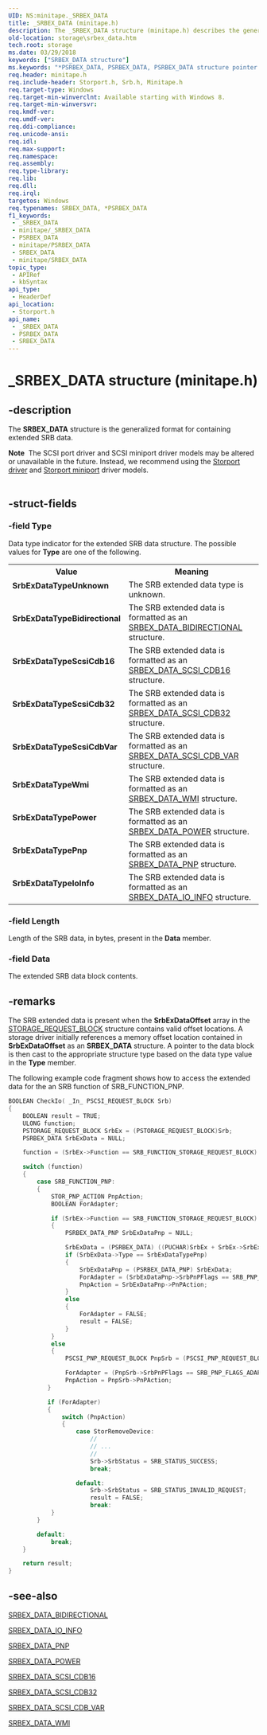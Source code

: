 ```yaml
---
UID: NS:minitape._SRBEX_DATA
title: _SRBEX_DATA (minitape.h)
description: The _SRBEX_DATA structure (minitape.h) describes the generalized format for containing extended SCSI Request Block (SRB) data.
old-location: storage\srbex_data.htm
tech.root: storage
ms.date: 03/29/2018
keywords: ["SRBEX_DATA structure"]
ms.keywords: "*PSRBEX_DATA, PSRBEX_DATA, PSRBEX_DATA structure pointer [Storage Devices], SRBEX_DATA, SRBEX_DATA structure [Storage Devices], SrbExDataTypeBidirectional, SrbExDataTypeIoInfo, SrbExDataTypePnp, SrbExDataTypePower, SrbExDataTypeScsiCdb16, SrbExDataTypeScsiCdb32, SrbExDataTypeScsiCdbVar, SrbExDataTypeUnknown, SrbExDataTypeWmi, _SRBEX_DATA, storage.srbex_data, storport/PSRBEX_DATA, storport/SRBEX_DATA"
req.header: minitape.h
req.include-header: Storport.h, Srb.h, Minitape.h
req.target-type: Windows
req.target-min-winverclnt: Available starting with Windows 8.
req.target-min-winversvr: 
req.kmdf-ver: 
req.umdf-ver: 
req.ddi-compliance: 
req.unicode-ansi: 
req.idl: 
req.max-support: 
req.namespace: 
req.assembly: 
req.type-library: 
req.lib: 
req.dll: 
req.irql: 
targetos: Windows
req.typenames: SRBEX_DATA, *PSRBEX_DATA
f1_keywords:
 - _SRBEX_DATA
 - minitape/_SRBEX_DATA
 - PSRBEX_DATA
 - minitape/PSRBEX_DATA
 - SRBEX_DATA
 - minitape/SRBEX_DATA
topic_type:
 - APIRef
 - kbSyntax
api_type:
 - HeaderDef
api_location:
 - Storport.h
api_name:
 - _SRBEX_DATA
 - PSRBEX_DATA
 - SRBEX_DATA
---
```


# _SRBEX_DATA structure (minitape.h)


## -description

The <b>SRBEX_DATA</b> structure is the generalized format for containing extended SRB data.
<div class="alert"><b>Note</b>  The SCSI port driver and SCSI miniport driver models may be altered or unavailable in the future. Instead, we recommend using the <a href="/windows-hardware/drivers/storage/storport-driver">Storport driver</a> and <a href="/windows-hardware/drivers/storage/storport-miniport-drivers">Storport miniport</a> driver models.</div><div> </div>

## -struct-fields

### -field Type

Data type indicator for the extended SRB data structure. The possible values for <b>Type</b> are one of the following.

<table>
<tr>
<th>Value</th>
<th>Meaning</th>
</tr>
<tr>
<td width="40%"><a id="SrbExDataTypeUnknown"></a><a id="srbexdatatypeunknown"></a><a id="SRBEXDATATYPEUNKNOWN"></a><dl>
<dt><b>SrbExDataTypeUnknown</b></dt>
</dl>
</td>
<td width="60%">
The SRB extended data type is unknown.

</td>
</tr>
<tr>
<td width="40%"><a id="SrbExDataTypeBidirectional"></a><a id="srbexdatatypebidirectional"></a><a id="SRBEXDATATYPEBIDIRECTIONAL"></a><dl>
<dt><b>SrbExDataTypeBidirectional</b></dt>
</dl>
</td>
<td width="60%">
The SRB extended data is formatted as an <a href="/windows-hardware/drivers/ddi/srb/ns-srb-_srbex_data_bidirectional">SRBEX_DATA_BIDIRECTIONAL</a> structure.

</td>
</tr>
<tr>
<td width="40%"><a id="SrbExDataTypeScsiCdb16"></a><a id="srbexdatatypescsicdb16"></a><a id="SRBEXDATATYPESCSICDB16"></a><dl>
<dt><b>SrbExDataTypeScsiCdb16</b></dt>
</dl>
</td>
<td width="60%">
The SRB extended data is formatted as an <a href="/windows-hardware/drivers/ddi/srb/ns-srb-_srbex_data_scsi_cdb16">SRBEX_DATA_SCSI_CDB16</a> structure.

</td>
</tr>
<tr>
<td width="40%"><a id="SrbExDataTypeScsiCdb32"></a><a id="srbexdatatypescsicdb32"></a><a id="SRBEXDATATYPESCSICDB32"></a><dl>
<dt><b>SrbExDataTypeScsiCdb32</b></dt>
</dl>
</td>
<td width="60%">
The SRB extended data is formatted as an <a href="/windows-hardware/drivers/ddi/srb/ns-srb-_srbex_data_scsi_cdb32">SRBEX_DATA_SCSI_CDB32</a> structure.

</td>
</tr>
<tr>
<td width="40%"><a id="SrbExDataTypeScsiCdbVar"></a><a id="srbexdatatypescsicdbvar"></a><a id="SRBEXDATATYPESCSICDBVAR"></a><dl>
<dt><b>SrbExDataTypeScsiCdbVar</b></dt>
</dl>
</td>
<td width="60%">
The SRB extended data is formatted as an <a href="/windows-hardware/drivers/ddi/srb/ns-srb-_srbex_data_scsi_cdb_var">SRBEX_DATA_SCSI_CDB_VAR</a> structure.

</td>
</tr>
<tr>
<td width="40%"><a id="SrbExDataTypeWmi"></a><a id="srbexdatatypewmi"></a><a id="SRBEXDATATYPEWMI"></a><dl>
<dt><b>SrbExDataTypeWmi</b></dt>
</dl>
</td>
<td width="60%">
The SRB extended data is formatted as an <a href="/windows-hardware/drivers/ddi/srb/ns-srb-_srbex_data_wmi">SRBEX_DATA_WMI</a> structure.

</td>
</tr>
<tr>
<td width="40%"><a id="SrbExDataTypePower"></a><a id="srbexdatatypepower"></a><a id="SRBEXDATATYPEPOWER"></a><dl>
<dt><b>SrbExDataTypePower</b></dt>
</dl>
</td>
<td width="60%">
The SRB extended data is formatted as an <a href="/windows-hardware/drivers/ddi/srb/ns-srb-_srbex_data_power">SRBEX_DATA_POWER</a> structure.

</td>
</tr>
<tr>
<td width="40%"><a id="SrbExDataTypePnp"></a><a id="srbexdatatypepnp"></a><a id="SRBEXDATATYPEPNP"></a><dl>
<dt><b>SrbExDataTypePnp</b></dt>
</dl>
</td>
<td width="60%">
The SRB extended data is formatted as an <a href="/windows-hardware/drivers/ddi/srb/ns-srb-_srbex_data_pnp">SRBEX_DATA_PNP</a> structure.

</td>
</tr>
<tr>
<td width="40%"><a id="SrbExDataTypeIoInfo"></a><a id="srbexdatatypeioinfo"></a><a id="SRBEXDATATYPEIOINFO"></a><dl>
<dt><b>SrbExDataTypeIoInfo</b></dt>
</dl>
</td>
<td width="60%">
The SRB extended data is formatted as an <a href="/windows-hardware/drivers/ddi/srb/ns-srb-_srbex_data_io_info">SRBEX_DATA_IO_INFO</a> structure.

</td>
</tr>
</table>

### -field Length

Length of the SRB data, in bytes, present  in the <b>Data</b> member.

### -field Data

The extended SRB data block contents.

## -remarks

The SRB extended data is present when the <b>SrbExDataOffset</b> array in the <a href="/windows-hardware/drivers/ddi/srb/ns-srb-_storage_request_block">STORAGE_REQUEST_BLOCK</a> structure contains valid offset locations.  A storage driver initially references a memory offset location contained in <b>SrbExDataOffset</b> as an <b>SRBEX_DATA</b> structure. A pointer to the data block is then cast to the appropriate structure type based on the data type value in the <b>Type</b> member.

The following example code fragment shows how to access the extended data for the an SRB function of SRB_FUNCTION_PNP.


```cpp
BOOLEAN CheckIo( _In_ PSCSI_REQUEST_BLOCK Srb)
{
    BOOLEAN result = TRUE;
    ULONG function;
    PSTORAGE_REQUEST_BLOCK SrbEx = (PSTORAGE_REQUEST_BLOCK)Srb;
    PSRBEX_DATA SrbExData = NULL;

    function = (SrbEx->Function == SRB_FUNCTION_STORAGE_REQUEST_BLOCK) ? SrbEx->SrbFunction : Srb->Function;

    switch (function)
    {
        case SRB_FUNCTION_PNP:
        {
            STOR_PNP_ACTION PnpAction;
            BOOLEAN ForAdapter;

            if (SrbEx->Function == SRB_FUNCTION_STORAGE_REQUEST_BLOCK)
            {
                PSRBEX_DATA_PNP SrbExDataPnp = NULL;

                SrbExData = (PSRBEX_DATA) ((PUCHAR)SrbEx + SrbEx->SrbExDataOffset[0]);
                if (SrbExData->Type == SrbExDataTypePnp)
                {
                    SrbExDataPnp = (PSRBEX_DATA_PNP) SrbExData;
                    ForAdapter = (SrbExDataPnp->SrbPnPFlags == SRB_PNP_FLAGS_ADAPTER_REQUEST);
                    PnpAction = SrbExDataPnp->PnPAction;
                }
                else
                {
                    ForAdapter = FALSE;
                    result = FALSE;
                }
            }
            else
            {
                PSCSI_PNP_REQUEST_BLOCK PnpSrb = (PSCSI_PNP_REQUEST_BLOCK)Srb;

                ForAdapter = (PnpSrb->SrbPnPFlags == SRB_PNP_FLAGS_ADAPTER_REQUEST);
                PnpAction = PnpSrb->PnPAction;
           }

           if (ForAdapter)
           {
               switch (PnpAction)
               {
                   case StorRemoveDevice:
                       //
                       // ...
                       //
                       Srb->SrbStatus = SRB_STATUS_SUCCESS;
                       break;

                   default:
                       Srb->SrbStatus = SRB_STATUS_INVALID_REQUEST;
                       result = FALSE;
                       break:
            }
        }

        default:
            break; 
    }

    return result;
}
```

## -see-also

<a href="/windows-hardware/drivers/ddi/srb/ns-srb-_srbex_data_bidirectional">SRBEX_DATA_BIDIRECTIONAL</a>



<a href="/windows-hardware/drivers/ddi/srb/ns-srb-_srbex_data_io_info">SRBEX_DATA_IO_INFO</a>



<a href="/windows-hardware/drivers/ddi/srb/ns-srb-_srbex_data_pnp">SRBEX_DATA_PNP</a>



<a href="/windows-hardware/drivers/ddi/srb/ns-srb-_srbex_data_power">SRBEX_DATA_POWER</a>



<a href="/windows-hardware/drivers/ddi/srb/ns-srb-_srbex_data_scsi_cdb16">SRBEX_DATA_SCSI_CDB16</a>



<a href="/windows-hardware/drivers/ddi/srb/ns-srb-_srbex_data_scsi_cdb32">SRBEX_DATA_SCSI_CDB32</a>



<a href="/windows-hardware/drivers/ddi/srb/ns-srb-_srbex_data_scsi_cdb_var">SRBEX_DATA_SCSI_CDB_VAR</a>



<a href="/windows-hardware/drivers/ddi/srb/ns-srb-_srbex_data_wmi">SRBEX_DATA_WMI</a>

